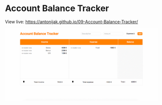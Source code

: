 # Account Balance Tracker

View live:
https://antonijak.github.io/09-Account-Balance-Tracker/

![](example1.gif)

